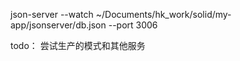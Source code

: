 
json-server --watch ~/Documents/hk_work/solid/my-app/jsonserver/db.json --port 3006


todo： 尝试生产的模式和其他服务


